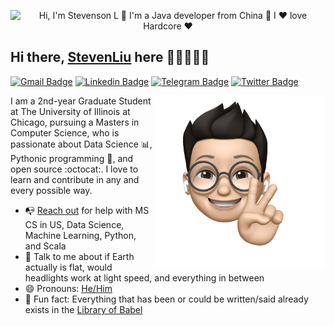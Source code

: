<p align="center">
  <img src="https://github.com/TonySteven/TonySteven/raw/main/assets/github.gif" alt="Hi, I'm Stevenson L 👋 I'm a Java developer from China 🚀 I ❤️ love Hardcore ❤️">
</p>

<!--
How to make this gif ?

I made my with https://codesandbox.io/s/github-profile-2ijk7
Then read the bolg https://genesisorgcn.notion.site/Github-edcadaca52e34ad6b26539d1ffc17ea4
-->

## Hi there, [StevenLiu](https://blog.genesis.org.cn) here 👋🏼👨🏻‍💻

[![Gmail Badge](https://img.shields.io/badge/-tonysteven1996@gmail.com-c14438?style=flat&logo=Gmail&logoColor=white)](mailto:tonysteven1996@gmail.com "Connect via Email")
[![Linkedin Badge](https://img.shields.io/badge/-Steven_Liu-0072b1?style=flat&logo=Linkedin&logoColor=white)](https://www.linkedin.com/in/%E6%B6%B5-steven-%E5%88%98-1b8b30118/ "Connect on LinkedIn")
[![Telegram Badge](https://img.shields.io/badge/-@StevenL365404-0088CC?style=flat&logo=Telegram&logoColor=white)](t.me/StevenL365404 "Contact on Telegram")
[![Twitter Badge](https://img.shields.io/badge/-@Steven__Liu-00acee?style=flat&logo=Twitter&logoColor=white)](https://twitter.com/intent/follow?screen_name=Steven__Liu "Follow on Twitter")

<a href="blog.genesis.org.cn"><img src="https://github.com/TonySteven/TonySteven/raw/master/assets/images/hand_v.png" align="right" height="275" /></a>

I am a 2nd-year Graduate Student at The University of Illinois at Chicago, pursuing a Masters in Computer Science, who
is passionate about Data Science :bar_chart:, Pythonic programming :snake:, and open source :octocat:. I love to learn
and contribute in any and every possible way.

- 📭 [Reach out](#hi-there-samujjwaal-here) for help with MS CS in US, Data Science, Machine Learning, Python, and Scala
- 💬 Talk to me about if Earth actually is flat, would headlights work at light speed, and everything in between
- 😄 Pronouns: [He/Him](https://www.mypronouns.org/he-him)
- 👾 Fun fact: Everything that has been or could be written/said already exists in
  the [Library of Babel](https://libraryofbabel.info/)

<!--
**TonySteven/TonySteven** is a ✨ _special_ ✨ repository because its `README.md` (this file) appears on your GitHub profile.

Here are some ideas to get you started:

- 🔭 I’m currently working on ...
- 🌱 I’m currently learning ...
- 👯 I’m looking to collaborate on ...
- 🤔 I’m looking for help with ...
- 💬 Ask me about ...
- 📫 How to reach me: ...
- 😄 Pronouns: ...
- ⚡ Fun fact: ...
-->

